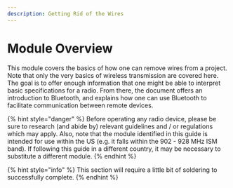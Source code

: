 ```yaml
---
description: Getting Rid of the Wires
---
```


# Module Overview

This module covers the basics of how one can remove wires from a project.  Note that only the very basics of wireless transmission are covered here.  The goal is to offer enough information that one might be able to interpret basic specifications for a radio.  From there, the document offers an introduction to Bluetooth, and explains how one can use Bluetooth to facilitate communication between remote devices.

{% hint style="danger" %}
Before operating any radio device, please be sure to research \(and abide by\) relevant guidelines and / or regulations which may apply.  Also, note that the module identified in this guide is intended for use within the US \(e.g. it falls within the 902 - 928 MHz ISM band\).  If following this guide in a different country, it may be necessary to substitute a different module.
{% endhint %}

{% hint style="info" %}
This section will require a little bit of soldering to successfully complete.
{% endhint %}



